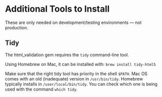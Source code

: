 # Additional Tools to Install

These are only needed on development/testing environments — not production.

## Tidy

The html_validation gem requires the `tidy` command-line tool.

Using Homebrew on Mac, it can be installed with:
`brew install tidy-html5`

Make sure that the right tidy tool has priority in the shell `$PATH`. Mac OS comes with an old (inadequate) version in `/usr/bin/tidy`. Homebrew typically installs in `/user/local/bin/tidy`. You can check which one is being used with the command `which tidy`.
